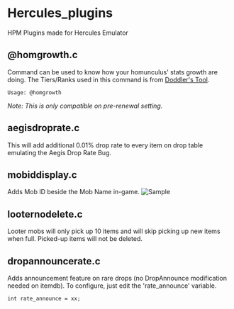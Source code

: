 # Hercules_plugins
HPM Plugins made for Hercules Emulator

## @homgrowth.c
  Command can be used to know how your homunculus' stats growth are doing. The Tiers/Ranks used in this command is from [Doddler's Tool](http://ro.doddlercon.com/homunstats/).
  
    Usage: @homgrowth
   _Note: This is only compatible on pre-renewal setting._
    
## aegisdroprate.c
  This will add additional 0.01% drop rate to every item on drop table emulating the Aegis Drop Rate Bug.

## mobiddisplay.c
  Adds Mob ID beside the Mob Name in-game. ![Sample](https://ibb.co/pvRPZhNc)

## looternodelete.c
  Looter mobs will only pick up 10 items and will skip picking up new items when full. Picked-up items will not be deleted.

## dropannouncerate.c
  Adds announcement feature on rare drops (no DropAnnounce modification needed on itemdb). To configure, just edit the 'rate_announce' variable.
  
    int rate_announce = xx;
